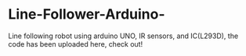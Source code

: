 # Line-Follower-Arduino-
Line following robot using arduino UNO, IR sensors, and IC(L293D), the code has been uploaded here, check out!
